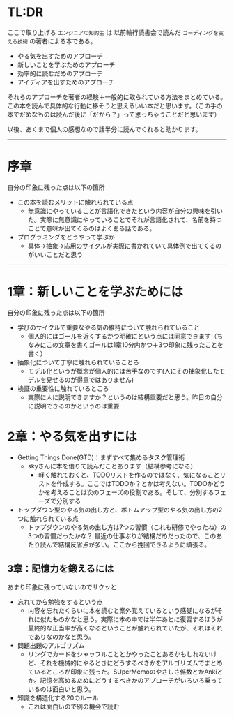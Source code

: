# TL:DR
ここで取り上げる `エンジニアの知的生` は 以前輪行読書会で読んだ `コーディングを支える技術` の著者による本である。

* やる気を出すためのアプローチ
* 新しいことを学ぶためのアプローチ
* 効率的に読むだめのアプローチ
* アイディアを出すためのアプローチ

それらのアプローチを著者の経験＋一般的に取られている方法をまとめている。
この本を読んで具体的な行動に移そうと思えるいい本だと思います。（この手の本でだめなものは読んだ後に「だから？」って思っちゃうことだと思います）

以後、あくまで個人の感想なので話半分に読んでくれると助かります。

* * *
# 序章
自分の印象に残った点は以下の箇所
* この本を読むメリットに触れられている点
  * 無意識にやっていることが言語化できたという内容が自分の興味を引いた。実際に無意識にやっていることでそれが言語化されて、名前を持つことで意味が出てくるのはよくある話である。
* プログラミングをどうやって学ぶか
  * 具体→抽象→応用のサイクルが実際に書かれていて具体例で出てくるのがいいことだと思う

* * *

 # 1章：新しいことを学ぶためには
自分の印象に残った点は以下の箇所
* 学びのサイクルで重要なやる気の維持について触れられていること
  * 個人的にはゴールを近くするかつ明確にという点には同意できます（ちなみにこの文章を書くゴールは1章10分内かつ＋3つ印象に残ったことを書く） 
* 抽象化について丁寧に触れられていることろ
  * モデル化というが概念が個人的には苦手なのです(人にその抽象化したモデルを見せるのが得意ではありません)
* 検証の重要性に触れているところ
  * 実際に人に説明できますか？というのは結構重要だと思う。昨日の自分に説明できるのかというのは重要

# 2章：やる気を出すには
* Getting Things Done(GTD)：まずすべて集めるタスク管理術
  * skyさんに本を借りて読んだことあります（結構参考になる）
    * 軽く触れておくと、TODOリストを作るのではなく、気になることリストを作成する。ここではTODOか？とかは考えない。TODOかどうかを考えることは次のフェーズの役割である。そして、分別するフェーズで分別する
* トップダウン型のやる気の出し方と、ボトムアップ型のやる気の出し方の2つに触れられている点
  * トップダウンのやる気の出し方は7つの習慣（これも研修でやったね）の3つの習慣だったかな？ 最近の仕事ぶりが結構だめだったので、このあたり読んで結構反省点が多い。ここから挽回できるように頑張る。

## 3章：記憶力を鍛えるには
あまり印象に残っていないのでサクッと
* 忘れてから勉強をするという点
  * 内容を忘れたくらいに本を読むと案外覚えているという感覚になるがそれに似たものかなと思う。実際に本の中では半年あとに復習するほうが最終的な正当率が高くなるということが触れられていたが、それはそれでありなのかなと思う。
* 問題出題のアルゴリズム
  * リングでカードをシャッフルこととかやったことあるかもしれないけど、それを機械的にやるときにどうするべきかをアルゴリズムでまとめているところが印象に残った。SUperMemoのやさしさ係数とかAnkiとか。記憶を高めるためにどうするべきかのアプローチがいろいろ乗っているのは面白いと思う。
* 知識を構造化する20のルール
  * これは面白いので別の機会で読む